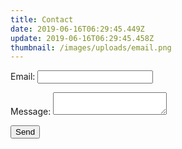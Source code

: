 ```yaml
---
title: Contact
date: 2019-06-16T06:29:45.449Z
update: 2019-06-16T06:29:45.458Z
thumbnail: /images/uploads/email.png
---
```

<form action="/confirm" name="contact" method="POST" netlify-honeypot="bot-field" data-netlify="true">
  <p style="display:none;">
    <label>Don’t fill this out if you're human: <input name="bot-field" /></label>
  </p>
  <p>
    <label>Email: <input type="text" name="email" /></label>
  </p>
  <p>
    <label>Message: <textarea name="message"></textarea></label>
  </p>
  <p>
    <button type="submit">Send</button>
  </p>
</form>
